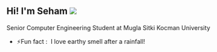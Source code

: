 Hi! I'm Seham  ![](https://user-images.githubusercontent.com/18350557/176309783-0785949b-9127-417c-8b55-ab5a4333674e.gif)
-----------------
Senior Computer Engineering Student at Mugla Sitki Kocman University <br/>

* ⚡Fun fact :  I love earthy smell after a rainfall!
